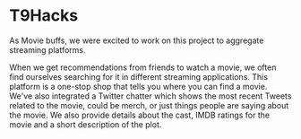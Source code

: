 
# T9Hacks

As Movie buffs, we were excited to work on this project to aggregate streaming platforms.

When we get recommendations from friends to watch a movie, we often find ourselves searching for it in different streaming applications. This platform is a one-stop shop that tells you where you can find a movie. We've also integrated a Twitter chatter which shows the most recent Tweets related to the movie, could be merch, or just things people are saying about the movie. We also provide details about the cast, IMDB ratings for the movie and a short description of the plot.

